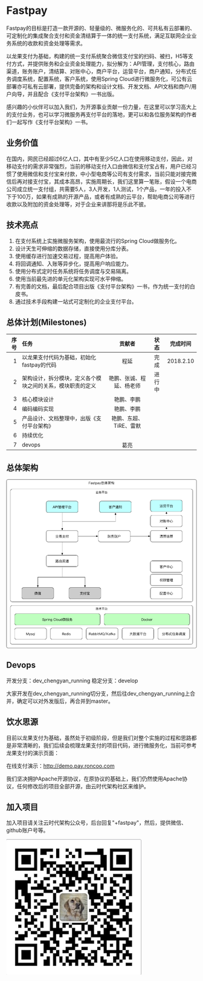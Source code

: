 # Fastpay

Fastpay的目标是打造一款开源的、轻量级的、微服务化的、可共私有云部署的、可定制化的集成聚合支付和资金清结算于一体的统一支付系统，满足互联网企业业务系统的收款和资金处理等需求。 

以龙果支付为基础，构建的统一支付系统聚合微信支付宝的扫码、被扫，H5等支付方式，并提供账务和企业资金处理能力，拟分解为：API管理，支付核心，路由渠道，账务账户，清结算、对账中心，商户平台，运营平台，商户通知，分布式任务调度系统，配置系统，客户系统，使用Spring Cloud进行微服务化，可公有云部署亦可私有云部署，提供完备的架构和设计文档、开发文档、API文档和商户/用户向导，并且配合《支付平台架构》一书出版。

感兴趣的小伙伴可以加入我们，为开源事业贡献一份力量，在这里可以学习高大上的支付业务，也可以学习微服务再支付平台的落地，更可以和各位服务架构的作者们一起写作《支付平台架构》一书。

## 业务价值

在国内，网民已经超过6亿人口，其中有至少5亿人口在使用移动支付，因此，对移动支付的需求非常强烈，当前的移动支付入口由微信和支付宝占有，用户已经习惯了使用微信和支付宝来付款，中小型电商等公司有支付需求，当前只能对接完微信后再对接支付宝，其成本高昂，实施周期长，我们这里算一笔账，假设一个电商公司成立统一支付组，共需要5人，3人开发，1人测试，1个产品，一年的投入不下于100万，如果有成熟的开源产品，或者有成熟的云平台，帮助电商公司等进行收款以及附加的资金处理等，对于企业来讲那将是乐此不彼。

## 技术亮点

1. 在支付系统上实施微服务架构，使用最流行的Spring Cloud做服务化。
2. 设计天生可伸缩的数据存储，直接使用分库分表。
3. 使用缓存进行加速交易过程，提高用户体验。
4. 将回调通知、入账等异步化，提高用户响应能力。
5. 使用分布式定时任务系统将任务调度与交易隔离。
6. 使用当前最先进的单元化架构实现可水平伸缩。
7. 有完善的文档，最后配合项目出版《支付平台架构》一书，作为统一支付的白皮书。
8. 通过技术手段构建一站式可定制化的企业支付平台。

## 总体计划(Milestones)

| 序号     |    任务 | 贡献者  | 状态 |完成时间|
| --------: | :--------| :--: | :--:|:--:|
| 1  | 以龙果支付代码为基础，初始化fastpay的代码|  程延   |完成|2018.2.10|
| 2  | 架构设计，拆分模块，定义各个模块之间的关系，模块职责的定义| 艳鹏、张诚、程延、杨老师 | 进行中 ||
| 3  | 核心模块设计|艳鹏、李鹏|||
| 4  | 编码编码实现|艳鹏、李鹏 |||
| 5  | 产品设计、文档整理中，出版《支付平台架构》| 艳鹏、东超、TiRE、雷默|||
| 6  | 持续优化||||
| 7  | devops|葛亮|||

## 总体架构

![](doc/fastpay-arch.png)

## Devops

开发分支：dev_chengyan_running
稳定分支：develop

大家开发在dev_chengyan_running切分支，然后往dev_chengyan_running上合并，确定可以对外发版后，再合并到master。

## 饮水思源

目前以龙果支付为基础，虽然处于初级阶段，但是我们对整个实施的过程和思路都是非常清晰的，我们后续会梳理龙果支付的项目代码，进行微服务化，当前可参考龙果支付的演示页面：

在线支付演示：http://demo.pay.roncoo.com

我们坚决拥护Apache开源协议，在原协议的基础上，我们仍然使用Apache协议，任何修改后的项目全部开源，由云时代架构社区来维护。

## 加入项目

加入项目请关注云时代架构公众号，后台回复"+fastpay"，然后，提供微信、github账户号等。

![](云时代架构公众号.jpg)


 




 

